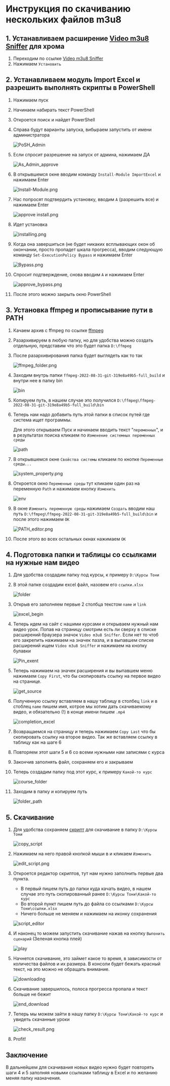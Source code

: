 # Инструкция по скачиванию нескольких файлов m3u8

## 1. Устанавливаем расширение [Video m3u8 Sniffer](https://chrome.google.com/webstore/detail/video-m3u8-sniffer-find-h/akkncdpkjlfanomlnpmmolafofpnpjgn) для хрома

1. Переходим по ссылке [Video m3u8 Sniffer](https://chrome.google.com/webstore/detail/video-m3u8-sniffer-find-h/akkncdpkjlfanomlnpmmolafofpnpjgn)
1. Нажимаем ```Установить```

## 2. Устанавливаем модуль Import Excel и разрешить выполнять скрипты в PowerShell
1. Нажимаем пуск
1. Начинаем набирать текст PowerShell
1. Откроется поиск и найдет PowerShell
1. Справа будут варианты запуска, вибыраем запустить от имени администратора

    ![PoSH_Admin](./img/PoSH_Admin.png)
1. Если спросит разрешение на запуск от админа, нажимаем ДА

    ![As_Admin_approve](./img/As_Admin_approve.png)
1. В открывшемся окне вводим команду ```Install-Module ImportExcel``` и нажимаем Enter

    ![Install-Module.png](./img/Install-Module.png)
1. Нас попросят подтвердить установку, вводим ```A``` (разрешить все) и нажимаем Enter

    ![approve install.png](./img/approve%20install.png)
1. Идет установка

    ![installing.png](./img/installing.png)
1. Когда она завершиться (не будет никаких всплывающих окон об окончании, просто пропадет шкала прогресса), вводим следующую команду ```Set-ExecutionPolicy Bypass``` и нажимаем Enter

    ![Bypass.png](./img/Bypass.png)
1. Спросит подтверждение, снова вводим ```A``` и нажимаем Enter

    ![approve_bypass.png](./img/approve_bypass.png)
1. После этого можно закрыть окно PowerShell

## 3. Установка ffmpeg и прописывание пути в PATH

1. Качаем архив с ffmpeg по ссылке [ffmpeg](https://www.gyan.dev/ffmpeg/builds/ffmpeg-git-full.7z)
1. Разархивируем в любую папку, но для удобства можно создать отдельную, представим что это будет папка ```D:\ffmpeg```
1. После разархивирования папка будет выглядеть как то так

    ![ffmpeg_folder.png](./img/ffmpeg_folder.png)
1. Заходим внутрь папки ```ffmpeg-2022-08-31-git-319e8a49b5-full_build``` и внутри нее в папку bin

    ![bin](./img/bin.png)
1. Копируем путь, в нашем случае это получился ```D:\ffmpeg\ffmpeg-2022-08-31-git-319e8a49b5-full_build\bin```
1. Теперь нам надо добавить путь этой папки в список путей где система ищет программы.

    Для этого открываем Пуск и начинаем вводить текст "```переменных```", и в результатах поиска кликаем по ```Изменение системных переменных среды```

    ![path](./img/PATH.png)
1. В открывшемся окне ```Свойства системы``` кликаем по кнопке ```Переменные среды...```

    ![system_property.png](./img/system_property.png)
1. Откроется окно ```Переменные среды``` тут кликаем один раз на переменную ```Path``` и нажимаем кнопку ```Изменить```

    ![env](./img/Env.png)
1. В окне ```Изменить переменную среды``` нажимаем ```Создать``` вводим наш путь ```D:\ffmpeg\ffmpeg-2022-08-31-git-319e8a49b5-full_build\bin``` и после этого нажимаем ```ОК```

    ![PATH_editor.png](./img/PATH_editor.png)
1. После этого во всех остальных окнах нажимаем ```ОК```

## 4. Подготовка папки и таблицы со ссылками на нужные нам видео

1. Для удобства создадим папку под курсы, к примеру ```D:\Курсы Тони```
1. В этой папке создадим excel файл, назовем его ```ссылки.xlsx```

    ![folder](./img/folder.png)
1. Открыв его заполняем первые 2 столбца текстом ```name``` и ```link```

    ![excel_begin](./img/excel_begin.png)
1. Теперь идем на сайт с нашими курсами и открываем нужный нам видео урок. Попав на страницу смотрим есть ли сверху в списке расширений браузера значок ```Video m3u8 Sniffer```. Если нет то чтоб его закрепить нажимаем на значек пазла, и в выпавшем списке расширений ищем ```Video m3u8 Sniffer``` и нажимаем на кнопку булавки

    ![Pin_exent](./img/Pin_exent.png)
1. Теперь нажимаем на значек расширения и вы выпавшем меню нажимаем ```Copy First```, что бы скопировать ссылку на первое видео на странице.

    ![get_source](./img/get_source.png)
1. Полученную ссылку вставляем в нашу таблицу в столбец ```link``` и в стоблец ```name``` пишем имя, котрое мы хотим дать скачиваемому видео, и обязательно (!) в конце имени пишем ```.mp4```

    ![completion_excel](./img/completion_excel.png)
1. Возвращаемся на страницу и теперь нажимаем ```Copy Last``` что бы скопировать ссылку на второе видео. Так же вставляем ссылку в таблицу как на шаге 6 
1. Повторяем этот шаги 5 и 6 со всеми нужными нам записями с курса
1. Закончив заполнять файл, сохраняем его и закрываем
1. Теперь создадим папку под этот курс, к примеру ```Какой-то курс```

    ![course_folder](./img/course_folder.png)
1. Заходим в папку и копируем путь

    ![folder_path](./img/folder_path.png)

## 5. Скачивание

1. Для удобства сохраняем [скрипт](./%D0%BF%D1%80%D0%BE%D1%81%D1%82%D0%BE%D0%B9%20%D1%81%D0%BA%D1%80%D0%B8%D0%BF%D1%82%20%D0%B4%D0%BB%D1%8F%20%D1%81%D0%BA%D0%B0%D1%87%D0%BA%D0%B8.ps1) для скачивание в папку ```D:\Курсы Тони```

    ![copy_script](./img/copy_script.png)
1. Нажимаем на него правой кнопкой мыши в и кликаем ```Изменить```

    ![edit_script.png](./img/edit_script.png)
1. Откроется редактор скриптов, тут нам нужно заполнить первые два пункта.
    - В первый пишем путь до папки куда качать видео, в нашем случае это путь скопированный ранее ```D:\Курсы Тони\Какой-то курс```
    - Во второй пункт пишем путь до файла со ссылками ```D:\Курсы Тони\ссылки.xlsx```
    - Ничего больше не меняем и нажимаем на иконку сохранения

    ![script_editor](./img/script_editor.png)

1. И наконец то можем запустить скачивание нажав на кнопку ```Выпонить сценарий``` (Зеленая кнопка плей)

    ![play](./img/play.png)
1. Начнется скачивание, это займет какое то время, в зависимости от количества файлов и их размера. В консоли будет бежать красный текст, на это можно не обращать внимание.

    ![downloading](./img/downloading.png)
1. Скачивание завершилось, полоса прогресса пропала и текст больше не бежит

    ![end_download](./img/end_download.png)
1. Теперь мы можем зайти в нашу папку ```D:\Курсы Тони\Какой-то курс``` и увидеть скачанные уроки

    ![check_result.png](./img/check_result.png)
1. Profit!


## Заключение

В дальнейшем для скачивания новых видео нужно будет повторять шаги 4 и 5 заполняя новыми ссылками таблицу в Excel и по желанию меняя папку назначения. 